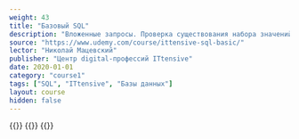 ```yaml
---
weight: 43
title: "Базовый SQL"
description: "Вложенные запросы. Проверка существования набора значений"
source: "https://www.udemy.com/course/ittensive-sql-basic/"
lector: "Николай Мацевский"
publisher: "Центр digital-профессий ITtensive"
date: 2020-01-01
category: "course1"
tags: ["SQL", "ITtensive", "Базы данных"]
layout: course
hidden: false
---
```

{{<players>}}
    {{<protonvideo ef39dc432444cbe8a0f330023251e2ba>}}
{{</players>}}
